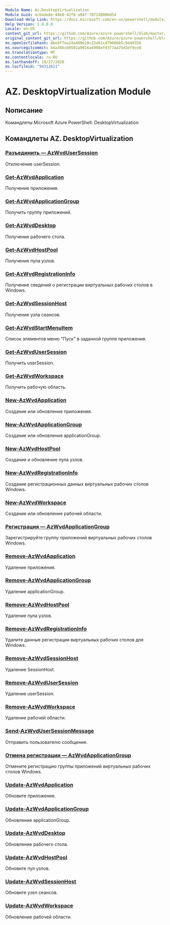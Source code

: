```yaml
---
Module Name: Az.DesktopVirtualization
Module Guid: 4cbade8e-48e0-42f8-a847-7872d0006d54
Download Help Link: https://docs.microsoft.com/en-us/powershell/module/az.desktopvirtualization
Help Version: 1.0.0.0
Locale: en-US
content_git_url: https://github.com/Azure/azure-powershell/blob/master/src/DesktopVirtualization/help/Az.DesktopVirtualization.md
original_content_git_url: https://github.com/Azure/azure-powershell/blob/master/src/DesktopVirtualization/help/Az.DesktopVirtualization.md
ms.openlocfilehash: 66e9f7ea24a480e10c22e61cd7960bb5c9440356
ms.sourcegitcommit: b4a38bcb0501a9016a4998efd377aa75d3ef9ce8
ms.translationtype: MT
ms.contentlocale: ru-RU
ms.lasthandoff: 10/27/2020
ms.locfileid: "94312611"
---
```

# AZ. DesktopVirtualization Module
## Nописание
Командлеты Microsoft Azure PowerShell: DesktopVirtualization

## Командлеты AZ. DesktopVirtualization
### [Разъединить — AzWvdUserSession](Disconnect-AzWvdUserSession.md)
Отключение userSession.

### [Get-AzWvdApplication](Get-AzWvdApplication.md)
Получение приложения.

### [Get-AzWvdApplicationGroup](Get-AzWvdApplicationGroup.md)
Получить группу приложений.

### [Get-AzWvdDesktop](Get-AzWvdDesktop.md)
Получение рабочего стола.

### [Get-AzWvdHostPool](Get-AzWvdHostPool.md)
Получение пула узлов.

### [Get-AzWvdRegistrationInfo](Get-AzWvdRegistrationInfo.md)
Получение сведений о регистрации виртуальных рабочих столов в Windows.

### [Get-AzWvdSessionHost](Get-AzWvdSessionHost.md)
Получение узла сеансов.

### [Get-AzWvdStartMenuItem](Get-AzWvdStartMenuItem.md)
Список элементов меню "Пуск" в заданной группе приложения.

### [Get-AzWvdUserSession](Get-AzWvdUserSession.md)
Получить userSession.

### [Get-AzWvdWorkspace](Get-AzWvdWorkspace.md)
Получить рабочую область.

### [New-AzWvdApplication](New-AzWvdApplication.md)
Создание или обновление приложения.

### [New-AzWvdApplicationGroup](New-AzWvdApplicationGroup.md)
Создание или обновление applicationGroup.

### [New-AzWvdHostPool](New-AzWvdHostPool.md)
Создание и обновление пула узлов.

### [New-AzWvdRegistrationInfo](New-AzWvdRegistrationInfo.md)
Создание регистрационных данных виртуальных рабочих столов Windows.

### [New-AzWvdWorkspace](New-AzWvdWorkspace.md)
Создание или обновление рабочей области.

### [Регистрация — AzWvdApplicationGroup](Register-AzWvdApplicationGroup.md)
Зарегистрируйте группу приложений виртуальных рабочих столов Windows.

### [Remove-AzWvdApplication](Remove-AzWvdApplication.md)
Удаление приложения.

### [Remove-AzWvdApplicationGroup](Remove-AzWvdApplicationGroup.md)
Удаление applicationGroup.

### [Remove-AzWvdHostPool](Remove-AzWvdHostPool.md)
Удаление пула узлов.

### [Remove-AzWvdRegistrationInfo](Remove-AzWvdRegistrationInfo.md)
Удалите данные регистрации виртуальных рабочих столов для Windows.

### [Remove-AzWvdSessionHost](Remove-AzWvdSessionHost.md)
Удаление SessionHost.

### [Remove-AzWvdUserSession](Remove-AzWvdUserSession.md)
Удаление userSession.

### [Remove-AzWvdWorkspace](Remove-AzWvdWorkspace.md)
Удаление рабочей области.

### [Send-AzWvdUserSessionMessage](Send-AzWvdUserSessionMessage.md)
Отправить пользователю сообщение.

### [Отмена регистрации — AzWvdApplicationGroup](Unregister-AzWvdApplicationGroup.md)
Отмените регистрацию группы приложений виртуальных рабочих столов Windows.

### [Update-AzWvdApplication](Update-AzWvdApplication.md)
Обновите приложение.

### [Update-AzWvdApplicationGroup](Update-AzWvdApplicationGroup.md)
Обновление applicationGroup.

### [Update-AzWvdDesktop](Update-AzWvdDesktop.md)
Обновление рабочего стола.

### [Update-AzWvdHostPool](Update-AzWvdHostPool.md)
Обновите пул узлов.

### [Update-AzWvdSessionHost](Update-AzWvdSessionHost.md)
Обновите узел сеансов.

### [Update-AzWvdWorkspace](Update-AzWvdWorkspace.md)
Обновление рабочей области.

